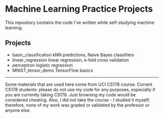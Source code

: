 # Machine Learning Practice Projects
This repository contains the code I've written while self-studying machine learning. 

## Projects
* basic_classification
	kNN predictions, Naive Bayes classifiers
* linear_regression
	linear regression, k-fold cross validation
* perceptron
	logistic regression
* MNIST_tensor_demo
	TensorFlow basics
	
---
Some materials that are used here come from UCI CS178 course. Current CS178 students: please do not use my code for any purposes, especially if you are currently taking CS178. Just browsing my code would be considered cheating. Also, I did not take the course - I studied it myself; therefore, none of my work was graded or validated by the professor or anyone else. 
